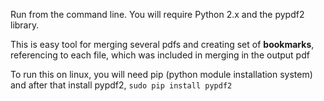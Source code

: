 Run from the command line. You will require Python 2.x and the pypdf2 library.

This is easy tool for merging several pdfs and creating set of **bookmarks**, referencing to each file, which was included in merging in the output pdf

To run this on linux, you will need pip (python module installation system) and after that install pypdf2, `sudo pip install pypdf2`
